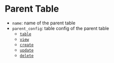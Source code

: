 # Parent Table

* `name`: name of the parent table
* `parent_config`: table config of the parent table
    * [`table`](04-raw-table-config/01-table.md)
    * [`view`](04-raw-table-config/02-view.md)
    * [`create`](04-raw-table-config/03-create.md)
    * [`update`](04-raw-table-config/04-update.md)
    * [`delete`](04-raw-table-config/05-delete.md)
